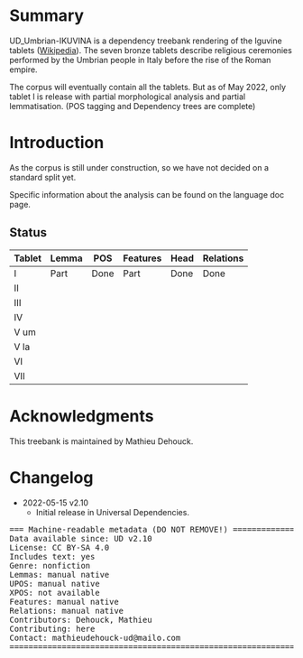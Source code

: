 # Summary

UD_Umbrian-IKUVINA is a dependency treebank rendering of the Iguvine tablets ([Wikipedia](https://en.wikipedia.org/wiki/Iguvine_Tablets)).
The seven bronze tablets describe religious ceremonies performed by the Umbrian people in Italy before the rise of the Roman empire.

The corpus will eventually contain all the tablets.
But as of May 2022, only tablet I is release with partial morphological analysis and partial lemmatisation. (POS tagging and Dependency trees are complete)


# Introduction

As the corpus is still under construction, so we have not decided on a standard split yet.

Specific information about the analysis can be found on the language doc page.


## Status

|Tablet | Lemma | POS  | Features | Head | Relations |
|-------|-------|------|----------|------|-----------|
|I      | Part  | Done | Part     | Done | Done      |
|II     |       |      |          |      |           |
|III    |       |      |          |      |           |
|IV     |       |      |          |      |           |
|V um   |       |      |          |      |           |
|V la   |       |      |          |      |           |
|VI     |       |      |          |      |           |
|VII    |       |      |          |      |           |



# Acknowledgments

This treebank is maintained by Mathieu Dehouck.


<!--
## References

* (citation) -->

# Changelog

* 2022-05-15 v2.10
  * Initial release in Universal Dependencies.


<pre>
=== Machine-readable metadata (DO NOT REMOVE!) ================================
Data available since: UD v2.10
License: CC BY-SA 4.0
Includes text: yes
Genre: nonfiction
Lemmas: manual native
UPOS: manual native
XPOS: not available
Features: manual native
Relations: manual native
Contributors: Dehouck, Mathieu
Contributing: here
Contact: mathieudehouck-ud@mailo.com
===============================================================================
</pre>
